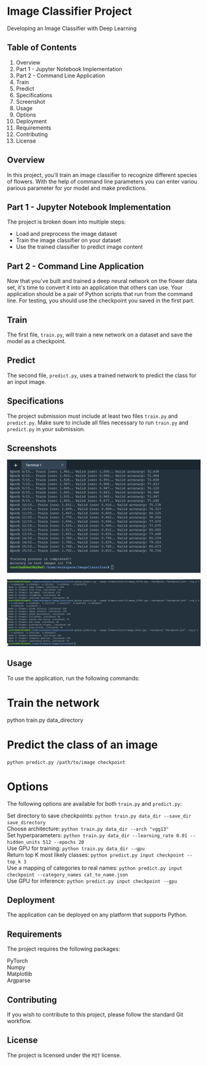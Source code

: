 # Image Classifier Project
Developing an Image Classifier with Deep Learning

## Table of Contents
1. Overview
2. Part 1 - Jupyter Notebook Implementation
3. Part 2 - Command Line Application
4. Train
5. Predict
6. Specifications
7. Screenshot
8. Usage
9. Options
10. Deployment
11. Requirements
12. Contributing
13. License

## Overview
In this project, you'll train an image classifier to recognize different species of flowers. With the help of command line parameters you can enter variou parious parameter for yor model and make predictions.

## Part 1 - Jupyter Notebook Implementation
The project is broken down into multiple steps:
- Load and preprocess the image dataset
- Train the image classifier on your dataset
- Use the trained classifier to predict image content

## Part 2 - Command Line Application
Now that you've built and trained a deep neural network on the flower data set, it's time to convert it into an application that others can use. Your application should be a pair of Python scripts that run from the command line. For testing, you should use the checkpoint you saved in the first part.

## Train
The first file, `train.py`, will train a new network on a dataset and save the model as a checkpoint.

## Predict
The second file, `predict.py`, uses a trained network to predict the class for an input image.

## Specifications
The project submission must include at least two files `train.py` and `predict.py`. Make sure to include all files necessary to run `train.py` and `predict.py` in your submission.

## Screenshots
<p align="center">
  <img src="Training network.png">
</p>

<p align="center">
  <img src="Sanity Checking.png">
</p>

## Usage
To use the application, run the following commands:

# Train the network
python train.py data_directory

# Predict the class of an image
`python predict.py /path/to/image checkpoint`

# Options
The following options are available for both `train.py` and `predict.py`:

Set directory to save checkpoints: `python train.py data_dir --save_dir save_directory` <br>
Choose architecture: `python train.py data_dir --arch "vgg13"`<br>
Set hyperparameters: `python train.py data_dir --learning_rate 0.01 --hidden_units 512 --epochs 20` <br>
Use GPU for training: `python train.py data_dir --gpu` <br>
Return top K most likely classes: `python predict.py input checkpoint --top_k 3` <br>
Use a mapping of categories to real names: `python predict.py input checkpoint --category_names cat_to_name.json` <br>
Use GPU for inference: `python predict.py input checkpoint --gpu` <br>

## Deployment
The application can be deployed on any platform that supports Python.

## Requirements
The project requires the following packages: <br>

PyTorch <br>
Numpy <br>
Matplotlib <br>
Argparse <br>

## Contributing
If you wish to contribute to this project, please follow the standard Git workflow.

## License
The project is licensed under the `MIT` license.

